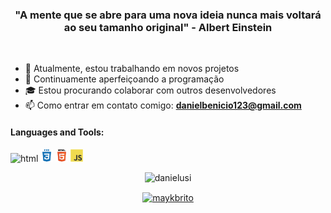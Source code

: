 
<h3 align="center">"A mente que se abre para uma nova ideia nunca mais voltará ao seu tamanho original" - Albert Einstein</h3>

<br/>

- 🔭 Atualmente, estou trabalhando em novos projetos
- 🌱 Continuamente aperfeiçoando a programação
- 🎓 Estou procurando colaborar com outros desenvolvedores
- 📫 Como entrar em contato comigo: **danielbenicio123@gmail.com**

<h4 align="left">Languages and Tools:</h4>

<p align='left'>
<img src="https://camo.githubusercontent.com/b966d4cb308312938455576c8b3daa40479699dd2af4cc3df7f6717f2ccba687/68747470733a2f2f69636f6e67722e616d2f64657669636f6e2f64657669636f6e2d706c61696e2e7376673f73697a653d313626636f6c6f723d63757272656e74436f6c6f72" alt="html"  width="20" height="20"/>
<img src="https://raw.githubusercontent.com/devicons/devicon/master/icons/css3/css3-plain-wordmark.svg" alt="css3"  width="20" height="20"/>
<img src="https://raw.githubusercontent.com/devicons/devicon/master/icons/html5/html5-original-wordmark.svg" alt="html5"  width="20" height="20"/>
<img src="https://raw.githubusercontent.com/devicons/devicon/master/icons/javascript/javascript-original.svg" alt="javascript" width="20" height="20"/>
</p>

<p align="center">
<img src="https://github-readme-stats.vercel.app/api/?username=danielusi&show_icons=true&title_color=fff&icon_color=79ff97&text_color=9f9f9f&bg_color=151515" alt="danielusi"/> 
</p>

<p align="center">
 <a href="https://www.linkedin.com/in/danielbenicio/" target="blank"><img align="center" src="https://cdn.jsdelivr.net/npm/simple-icons@3.0.1/icons/linkedin.svg" alt="maykbrito" height="20" width="20" /></a>
</p>

